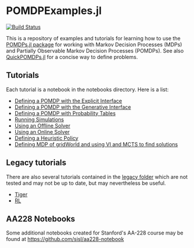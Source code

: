 # POMDPExamples.jl

[![Build Status](https://travis-ci.org/JuliaPOMDP/POMDPExamples.jl.svg?branch=master)](https://travis-ci.org/JuliaPOMDP/POMDPExamples.jl)

This is a repository of examples and tutorials for learning how to use the [POMDPs.jl package](https://github.com/JuliaPOMDP/POMDPs.jl) for working with Markov Decision Processes (MDPs) and Partially Observable Markov Decision Processes (POMDPs). See also [QuickPOMDPs.jl](https://github.com/JuliaPOMDP/QuickPOMDPs.jl) for a concise way to define problems.

## Tutorials

Each tutorial is a notebook in the notebooks directory. Here is a list:

- [Defining a POMDP with the Explicit Interface](notebooks/Defining-a-POMDP-with-the-Explicit-Interface.ipynb)
- [Defining a POMDP with the Generative Interface](notebooks/Defining-a-POMDP-with-the-Generative-Interface.ipynb)
- [Defining a POMDP with Probability Tables](https://github.com/JuliaPOMDP/POMDPExamples.jl/blob/master/notebooks/Defining-a-tabular-POMDP.ipynb)
- [Running Simulations](notebooks/Running-Simulations.ipynb)
- [Using an Offline Solver](notebooks/Using-an-Offline-Solver.ipynb)
- [Using an Online Solver](notebooks/Using-an-Online-Solver.ipynb)
- [Defining a Heuristic Policy](notebooks/Defining-a-Heuristic-Policy.ipynb)
- [Defining MDP of gridWorld and using VI and MCTS to find solutions](notebooks/GridWorld.ipynb)

## Legacy tutorials

There are also several tutorials contained in the [legacy folder](legacy) which are not tested and may not be up to date, but may nevertheless be useful.

- [Tiger](legacy/Tiger.ipynb)
- [RL](legacy/rl-tuto/reinforcement_learning_tutorial.ipynb)

## AA228 Notebooks

Some additional notebooks created for Stanford's AA-228 course may be found at https://github.com/sisl/aa228-notebook
